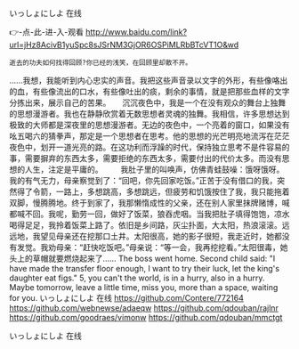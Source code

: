 
いっしょにしよ 在线




👉-点-此-进-入-观看  http://www.baidu.com/link?url=jHz8AcivB1yuSpc8sJSrNM3GjOR6OSPiMLRbBTcVT1O&wd




	逝去的功夫如何找得回顾?你已经的浅笑，在回顾里却散不开。
......我想，我能听到内心忠实的声音。我把这些声音录以文字的外形，有些像咯出的血，有些像流出的口水，有些像吐出的痰，剩余的事情，就是把那些血样的文字分拣出来，展示自己的苦果。　　沉沉夜色中，我是一个在没有观众的舞台上独舞的思想漫游者。我也在静静欣赏着无数思想者灵魂的独舞。我相信，许多思想达到极致的大师都是深夜里的思想漫游者。无边的夜色中，一个亮着的窗口，如果没有吆五喝六的猜拳声，那定是一个思想者在思考。他的思想的光芒明亮地流泻在茫茫夜色中，划开一道光亮的路。在这功利而浮躁的时代，保持独立思考不是件容易的事，需要摒弃的东西太多，需要拒绝的东西太多，需要付出的代价太多。而没有思想的人生，注定是平庸的。
　　我肚子里的叫唤声，仿佛青蛙鼓噪：饿呀饿呀。我的有气无力，母亲察觉到了：“回吧，你先回家吃饭。”正苦于没有借口的我，突然得了令箭，一路上，多想跳高，多想跳远，但疲劳和饥饿按住了我，我只能拖着双脚，慢腾腾地。终于到家了，我那懒惰成性的父亲，还在别人家里抹牌赌博，喊都喊不回。我呢，勤劳一回，做好了饭菜，狼吞虎咽。当我把肚子填得饱饱，凉水喝得足足，我拎着饭菜上路了。依旧是乡间路，灰尘扑面，大太阳，热浪滚滚。远远地，我望见母亲还在挖那口土井。太阳很高，她的影子很短，我走近时，她都没有发觉。我劝母亲：“赶快吃饭吧。”母亲说：“等一会，我再挖挖看。”太阳很毒，她头上的草帽就要燃烧起来了……
The boss went home.
Second child said: "I have made the transfer floor enough, I want to try their luck, let the king's daughter eat figs."
5, you can't the world, is in a hurry, also in a hurry.
Maybe tomorrow, leave a little time, miss you, more than a space, waiting for you.
いっしょにしよ 在线 https://github.com/Contere/772164
https://github.com/webnewse/adaeqw
https://github.com/qdouban/rajlnr
https://github.com/goodraes/vimonw
https://github.com/qdouban/mmctgt





いっしょにしよ 在线
